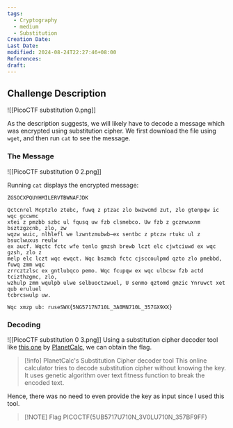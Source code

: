 ```yaml
---
tags:
  - Cryptography
  - medium
  - Substitution
Creation Date: 
Last Date: 
modified: 2024-08-24T22:27:46+08:00
References: 
draft: 
---
```

## Challenge Description
![[PicoCTF substitution 0.png]]

As the description suggests, we will likely have to decode a message which was encrypted using substitution cipher. We first download the file using `wget`, and then run `cat` to see the message.

### The Message
![[PicoCTF substitution 0 2.png]]

Running `cat` displays the encrypted message:
```
ZGSOCXPQUYHMILERVTBWNAFJDK 

Qctcnrel Mcptzlo ztebc, fuwq z ptzac zlo bwzwcmd zut, zlo gtenpqw ic wqc gccwmc
xtei z pmzbb szbc ul fqusq uw fzb clsmebco. Uw fzb z gcznwuxnm bsztzgzcnb, zlo, zw
wqzw wuic, nlhlefl we lzwntzmubwb—ex sentbc z ptczw rtukc ul z bsuclwuxus reulw
ex aucf. Wqctc fctc wfe tenlo gmzsh brewb lczt elc cjwtciuwd ex wqc gzsh, zlo z
melp elc lczt wqc ewqct. Wqc bszmcb fctc cjsccoulpmd qzto zlo pmebbd, fuwq zmm wqc
zrrcztzlsc ex gntlubqco pemo. Wqc fcupqw ex wqc ulbcsw fzb actd tcizthzgmc, zlo,
wzhulp zmm wqulpb ulwe selbuoctzwuel, U senmo qztomd gmzic Ynruwct xet qub eruluel
tcbrcswulp uw.

Wqc xmzp ub: ruseSWX{5NG5717N710L_3A0MN710L_357GX9XX} 
```

### Decoding
![[PicoCTF substitution 0 3.png]]
Using a substitution cipher decoder tool like [this one](https://planetcalc.com/8047/) by [PlanetCalc](https://planetcalc.com/), we can obtain the flag. 

>[!info] PlanetCalc's Substitution Cipher decoder tool
>This online calculator tries to decode substitution cipher without knowing the key. It uses genetic algorithm over text fitness function to break the encoded text. 

Hence, there was no need to even provide the key as input since I used this tool. 

>[!NOTE] Flag
>PICOCTF{5UB5717U710N_3V0LU710N_357BF9FF}